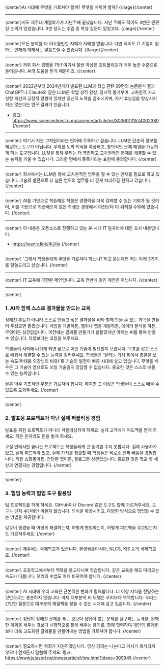 {center}AI 시대에 무엇을 가르쳐야 할까? 무엇을 배워야 할까?
{/large}{/center}

---

{center}저도 제주대 계절학기가 지난주에 끝났습니다. 
지난 주에도 적어도 4번은 관련된 논의가 있었습니다. 
3번 정도는 수업 중 학생 질문이 있었고요.
{/large}{/center}

---

{center}모든 분야를 다 아우를만한 지혜가 저에겐 없습니다. 
다만 적어도 IT 기업이 원하는 인재에 대해서는 말씀드릴 수 있습니다.
{/large}{/center}

---

{center}
저희 회사 경쟁율 75:1
여기서 절반 이상은 포트폴리오가 매우 높은 수준으로 들어옵니다. 
AI의 도움을 받기 때문이죠.
{/center}

---

{center}
2022년부터 2024년까지 발표된 LLM과 학습 관련 69편의 논문분석 결과 
ChatGPT나 Claude와 같은 LLM은 
학업 성적 향상, 정서적 동기부여, 고차원적 사고 성향 개선의 긍정적 영향이 있지만
정신적 노력을 감소시키며, 자기 효능감을 향상시키지는 않는다는 연구 결과가 있습니다.
* 링크: https://www.sciencedirect.com/science/article/pii/S0360131524002380
{/center}

---

{center}
여기서 저는 고차원이라는 단어에 주목하고 싶습니다.
LLM은 단순히 정보를 제공하는 도구가 아닙니다.
우리를 도와 의식을 확장하고, 창의적인 문제 해결을 가능하게 하는 도구입니다.
LLM을 통해 우리는 더 복잡하고 고차원적인 문제를 해결할 수 있는 능력을 키울 수 있습니다.
그러한 면에서 증폭기라는 표현에 동의합니다.
{/center}

---

{center}
회사에서는 LLM을 통해 고차원적인 업무를 할 수 있는 인재를 필요로 하고 있습니다.
기술의 발전으로 더 넓은 범위의 업무를 더 깊게 처리하길 원하고 있습니다.
{/center}

---

{center}
AI를 기반으로 학습해온 학생은 경쟁력을 더욱 강화할 수 있는 기회가 될 것이며,
AI를 기반으로 학습해오지 않은 학생은 경쟁에서 이전보다 더 뒤처질 수밖에 없습니다.
{/center}

---

{center}
이 내용은 오픈소스로 진행하고 있는 AI 시대 IT 일자리에 대한 조사 내용입니다.
* https://weniv.link/4UliIe
{/center}

---

{center}
'그래서 학생들에게 무엇을 가르쳐야 하느냐?'라고 묻는다면 저는 아래 3가지를 말씀드리고 싶습니다.
{/center}

---

{center}
IT 교육에 국한된 제언입니다. 교육 전반에 걸친 제언은 아닙니다.
{/center}

---

{center}

### 1. AI와 함께 스스로 결과물을 만드는 교육

정해진 루트가 아니라 스스로 만들고 싶은 결과물을 AI와 함께 만들 수 있는 과목을 만들어 주셨으면 좋겠습니다. 게임을 개발하든, 웹이나 앱을 개발하든, 데이터 분석을 하든, 무엇이든 상관없습니다. 이전에는 결과물 만들기가 힘들었지만 이제는 AI를 통해 만들 수 있습니다. 티칭보다는 코칭을 해주세요. 

학생들이 사회에 나가게 되면 앞으로 어떤 기술이 필요할지 모릅니다. 목표를 잡고 스스로 배워서 해결할 수 있는 능력을 길러주세요. 학생들은 '달리는 기차 위에서 총알을 쏘는 속도(박태웅 의장님의 비유)'로 기술의 발전이 빠른 시대에 살고 있습니다. 무엇을 배우든 그 기술이 앞으로도 쓰일 기술일지 장담할 수 없습니다. 중요한 것은 스스로 배울 수 있는 능력입니다. 

물론 아주 기초적인 부분은 가르쳐야 합니다. 하지만 그 이상은 학생들이 스스로 배울 수 있도록 도와주세요.
{/center}

---

{center}
### 2. 발표용 프로젝트가 아닌 실제 퍼블리싱 경험

발표를 위한 프로젝트가 아니라 퍼블리싱하게 하세요. 실제 고객에게 피드백을 받게 하세요. 작은 돈이라도 돈을 벌게 하세요.

교실 안에서만 끝나는 프로젝트는 학생들에게 큰 동기를 주지 못합니다. 실제 사용자가 있고, 실제 피드백이 있고, 실제 가치를 창출할 때 학생들은 비로소 진짜 배움을 경험합니다. 작은 쇼핑몰이든, 간단한 앱이든, 블로그든 상관없습니다. 중요한 것은 학교 밖 세상과 연결되는 경험입니다.
{/center}

---

{center}
### 3. 협업 능력과 협업 도구 활용법

팀 프로젝트를 하게 하세요. GitHub이나 Discord 같은 도구도 함께 가르쳐주세요. 도구는 단지 수단에만 머물지 않습니다. 의식을 확장시키고, 다양한 방식으로 협업할 수 있는 방법을 제공합니다. 

갈등이 생겼을 때 어떻게 해결하는지, 어떻게 협업하는지, 어떻게 피드백을 주고받는지도 가르쳐주세요.
{/center}

---

{center}
제주에는 국제학교가 있습니다. 블랭썸홀아시아, NLCS, KIS 등의 국제학교죠.
{/center}

---

{center}
초등학교에서부터 맥북을 들고다니며 학습합니다. 같은 교육을 해도 따라오는 속도가 다릅니다.
우리의 수업도 이제 바뀌어야 합니다.
{/center}

---

{center}
AI 시대에 우리 교육은 근본적인 변화가 필요합니다. 더 이상 지식을 전달하는 것만으로는 충분하지 않습니다. 이제 대부분의 AI 모델은 우리보다 똑똑합니다. 우리는 간단한 질문으로 대부분의 해결책을 찾을 수 있는 시대에 살고 있습니다.
{/center}

---

{center}
정답이 정해진 문제를 푸는 것보다 정답이 없는 문제를 탐구하는 능력을, 완벽한 계획을 세우는 것보다 시행착오를 통해 배우는 용기를, 함께 협력하여 개인의 결과물보다 더욱 고도화된 결과물을 만들어내는 방법을 가르쳐야 합니다.
{/center}

---

{center}
필요하시면 저희가 지원하겠습니다. 영상 강의는 나눈다고 가치가 희석되지 않으니 언제든지 말씀해 주세요.
링크: https://www.jejusori.net/news/articleView.html?idxno=309945
{/center}

---